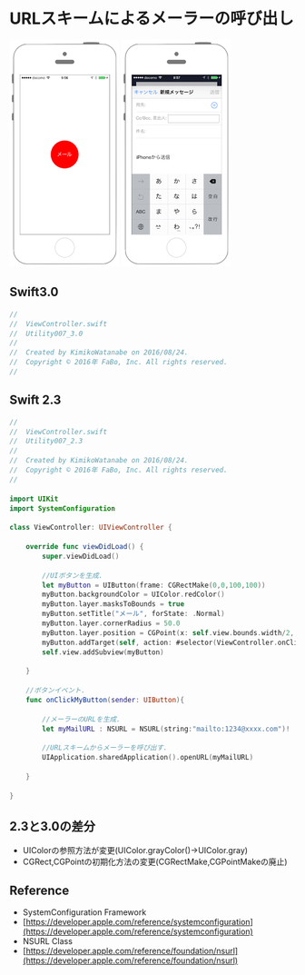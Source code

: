 # URLスキームによるメーラーの呼び出し

![Preview uikit007_001](img/util007_001.png)
![Preview uikit007_002](img/util007_002.png)

## Swift3.0
```swift
//
//  ViewController.swift
//  Utility007_3.0
//
//  Created by KimikoWatanabe on 2016/08/24.
//  Copyright © 2016年 FaBo, Inc. All rights reserved.
//


```

## Swift 2.3
```swift
//
//  ViewController.swift
//  Utility007_2.3
//
//  Created by KimikoWatanabe on 2016/08/24.
//  Copyright © 2016年 FaBo, Inc. All rights reserved.
//

import UIKit
import SystemConfiguration

class ViewController: UIViewController {

    override func viewDidLoad() {
        super.viewDidLoad()

        //UIボタンを生成.
        let myButton = UIButton(frame: CGRectMake(0,0,100,100))
        myButton.backgroundColor = UIColor.redColor()
        myButton.layer.masksToBounds = true
        myButton.setTitle("メール", forState: .Normal)
        myButton.layer.cornerRadius = 50.0
        myButton.layer.position = CGPoint(x: self.view.bounds.width/2, y: self.view.bounds.height/2)
        myButton.addTarget(self, action: #selector(ViewController.onClickMyButton(_:)), forControlEvents: .TouchUpInside)
        self.view.addSubview(myButton)

    }

    //ボタンイベント.
    func onClickMyButton(sender: UIButton){

        //メーラーのURLを生成.
        let myMailURL : NSURL = NSURL(string:"mailto:1234@xxxx.com")!

        //URLスキームからメーラーを呼び出す.
        UIApplication.sharedApplication().openURL(myMailURL)

    }

}
```

## 2.3と3.0の差分
* UIColorの参照方法が変更(UIColor.grayColor()->UIColor.gray)
* CGRect,CGPointの初期化方法の変更(CGRectMake,CGPointMakeの廃止)

## Reference
* SystemConfiguration Framework
 * [https://developer.apple.com/reference/systemconfiguration](https://developer.apple.com/reference/systemconfiguration)
* NSURL Class
 * [https://developer.apple.com/reference/foundation/nsurl](https://developer.apple.com/reference/foundation/nsurl)
